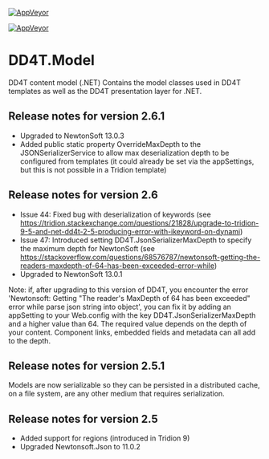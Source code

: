 [![AppVeyor](https://ci.appveyor.com/api/projects/status/github/dd4t/DD4T.Model?branch=master&svg=true&passingText=master)](https://ci.appveyor.com/project/DD4T/dd4t-model)

[![AppVeyor](https://ci.appveyor.com/api/projects/status/github/dd4t/DD4T.Model?branch=develop&svg=true&passingText=develop)](https://ci.appveyor.com/project/DD4T/dd4t-model)
# DD4T.Model
DD4T content model (.NET)
Contains the model classes used in DD4T templates as well as the DD4T presentation layer for .NET.

## Release notes for version 2.6.1
- Upgraded to NewtonSoft 13.0.3
- Added public static property OverrideMaxDepth to the JSONSerializerService to allow max deserialization depth to be configured from templates (it could already be set via the appSettings, but this is not possible in a Tridion template)

## Release notes for version 2.6

- Issue 44: Fixed bug with deserialization of keywords (see https://tridion.stackexchange.com/questions/21828/upgrade-to-tridion-9-5-and-net-dd4t-2-5-producing-error-with-ikeyword-on-dynami)
- Issue 47: Introduced setting DD4T.JsonSerializerMaxDepth to specify the maximum depth for NewtonSoft (see https://stackoverflow.com/questions/68576787/newtonsoft-getting-the-readers-maxdepth-of-64-has-been-exceeded-error-while)
- Upgraded to NewtonSoft 13.0.1

Note: if, after upgrading to this version of DD4T, you encounter the error 'Newtonsoft: Getting "The reader's MaxDepth of 64 has been exceeded" error while parse json string into object', you can fix it by adding an appSetting to your
Web.config with the key DD4T.JsonSerializerMaxDepth and a higher value than 64. The required value depends on the depth of your content. Component links, embedded fields and metadata can all add to the depth.


## Release notes for version 2.5.1

Models are now serializable so they can be persisted in a distributed cache, on a file system, are any other medium that requires serialization.


## Release notes for version 2.5

- Added support for regions (introduced in Tridion 9)
- Upgraded Newtonsoft.Json to 11.0.2
